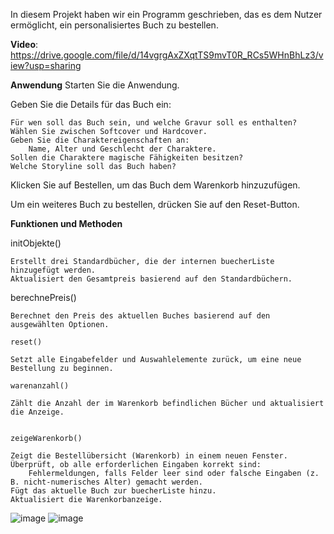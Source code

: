 In diesem Projekt haben wir ein Programm geschrieben, das es dem Nutzer ermöglicht, ein personalisiertes Buch zu bestellen.

**Video**: https://drive.google.com/file/d/14vgrgAxZXqtTS9mvT0R_RCs5WHnBhLz3/view?usp=sharing

**Anwendung**
Starten Sie die Anwendung.

Geben Sie die Details für das Buch ein:

    Für wen soll das Buch sein, und welche Gravur soll es enthalten?
    Wählen Sie zwischen Softcover und Hardcover.
    Geben Sie die Charaktereigenschaften an:
        Name, Alter und Geschlecht der Charaktere.
    Sollen die Charaktere magische Fähigkeiten besitzen?
    Welche Storyline soll das Buch haben?

Klicken Sie auf Bestellen, um das Buch dem Warenkorb hinzuzufügen.

Um ein weiteres Buch zu bestellen, drücken Sie auf den Reset-Button.


**Funktionen und Methoden**

initObjekte()

    Erstellt drei Standardbücher, die der internen buecherListe hinzugefügt werden.
    Aktualisiert den Gesamtpreis basierend auf den Standardbüchern.

berechnePreis()

    Berechnet den Preis des aktuellen Buches basierend auf den ausgewählten Optionen.

    reset()

    Setzt alle Eingabefelder und Auswahlelemente zurück, um eine neue Bestellung zu beginnen.

    warenanzahl()

    Zählt die Anzahl der im Warenkorb befindlichen Bücher und aktualisiert die Anzeige.


    zeigeWarenkorb()

    Zeigt die Bestellübersicht (Warenkorb) in einem neuen Fenster.
    Überprüft, ob alle erforderlichen Eingaben korrekt sind:
        Fehlermeldungen, falls Felder leer sind oder falsche Eingaben (z. B. nicht-numerisches Alter) gemacht werden.
    Fügt das aktuelle Buch zur buecherListe hinzu.
    Aktualisiert die Warenkorbanzeige.

![image](https://github.com/user-attachments/assets/98767daa-e1f2-4135-850f-7daaf6f4e75e)
![image](https://github.com/user-attachments/assets/12d70831-eb67-4b5a-bbff-ae811893e229)

